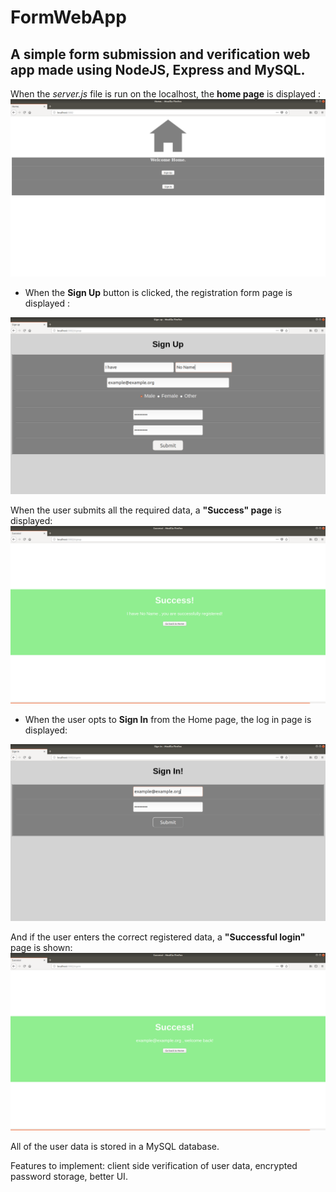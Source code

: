 # FormWebApp
## A simple form submission and verification web app made using NodeJS, Express and MySQL.

When the *server.js* file is run on the localhost, the **home page** is displayed :
    <img src="/readme files/Home. - Mozilla Firefox_004.png">

- When the **Sign Up** button is clicked, the registration form page is displayed :
<img src="/readme files/Sign up - Mozilla Firefox_006.png">


When the user submits all the required data, a **"Success" page** is displayed:
<img src="/readme files/Success! - Mozilla Firefox_007.png">

- When the user opts to **Sign In** from the Home page, the log in page is displayed:
<img src="/readme files/Sign In - Mozilla Firefox_008.png">

And if the user enters the correct registered data, a **"Successful login"** page is shown:
<img src="/readme files/Success! - Mozilla Firefox_009.png">



All of the user data is stored in a MySQL database. 

Features to implement: client side verification of user data, encrypted password storage, better UI.
